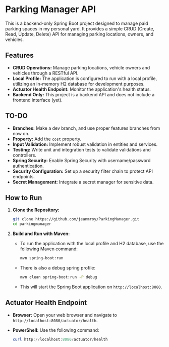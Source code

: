 # Parking Manager API

This is a backend-only Spring Boot project designed to manage paid parking spaces in my personal yard. It provides a simple CRUD (Create, Read, Update, Delete) API for managing parking locations, owners, and vehicles.

## Features

- **CRUD Operations:** Manage parking locations, vehicle owners and vehicles through a RESTful API.
- **Local Profile:** The application is configured to run with a local profile, utilizing an in-memory H2 database for development purposes.
- **Actuator Health Endpoint:** Monitor the application's health status.
- **Backend Only:** This project is a backend API and does not include a frontend interface (yet).

## TO-DO

- **Branches:** Make a dev branch, and use proper features branches from now on.
- **Property:** Add the `cost` property.
- **Input Validation:** Implement robust validation in entities and services.
- **Testing:** Write unit and integration tests to validate validations and controllers.
- **Spring Security:** Enable Spring Security with username/password authentication.
- **Security Configuration:** Set up a security filter chain to protect API endpoints.
- **Secret Management:** Integrate a secret manager for sensitive data.

## How to Run

1.  **Clone the Repository:**

    ```bash
    git clone https://github.com/jeanmroy/ParkingManager.git
    cd parkingmanager
    ```

2.  **Build and Run with Maven:**

    - To run the application with the local profile and H2 database, use the following Maven command:

      ```bash
      mvn spring-boot:run
      ```

    - There is also a debug spring profile:

      ```bash
      mvn clean spring-boot:run -P debug
      ```

    - This will start the Spring Boot application on `http://localhost:8080`.

## Actuator Health Endpoint

- **Browser:** Open your web browser and navigate to `http://localhost:8080/actuator/health`.
- **PowerShell:** Use the following command:

  ```powershell
  curl http://localhost:8080/actuator/health
  ```
